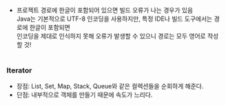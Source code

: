 - 프로젝트 경로에 한글이 포함되어 있으면 빌드 오류가 나는 경우가 있음 <br>
Java는 기본적으로 UTF-8 인코딩을 사용하지만, 특정 IDE나 빌드 도구에서는 경로에 한글이 포함되면 <br>
인코딩을 제대로 인식하지 못해 오류가 발생할 수 있으니 경로는 모두 영어로 작성할 것! <br><br>
### Iterator
- 장점: List, Set, Map, Stack, Queue와 같은 컬렉션들을 순회하게 해준다. <br>
- 단점: 내부적으로 객체를 만들기 때문에 속도가 느리다.
